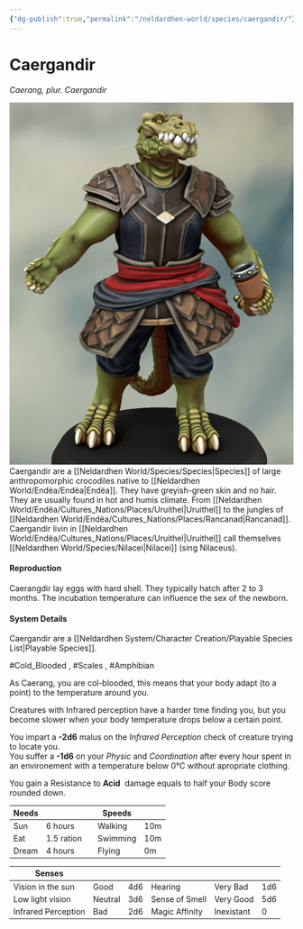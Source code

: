 ```yaml
---
{"dg-publish":true,"permalink":"/neldardhen-world/species/caergandir/"}
---
```


# Caergandir
*Caerang, plur. Caergandir*

![Vobarus.png|100](/img/user/Images/Species/Vobarus.png)
Caergandir are a [[Neldardhen World/Species/Species\|Species]] of large anthropomorphic crocodiles native to [[Neldardhen World/Endëa/Endëa\|Endëa]]. They have greyish-green skin and no hair. They are usually found in hot and humis climate. From [[Neldardhen World/Endëa/Cultures_Nations/Places/Uruithel\|Uruithel]] to the jungles of [[Neldardhen World/Endëa/Cultures_Nations/Places/Rancanad\|Rancanad]].
Caergandir livin in [[Neldardhen World/Endëa/Cultures_Nations/Places/Uruithel\|Uruithel]] call themselves  [[Neldardhen World/Species/Nilacei\|Nilacei]] (sing Nilaceus).
#### Reproduction
Caerangdir lay eggs with hard shell. They typically hatch after 2 to 3 months. The incubation temperature can influence the sex of the newborn.


#### System Details
Caergandir are a [[Neldardhen System/Character Creation/Playable Species List\|Playable Species]].

#Cold_Blooded , #Scales , #Amphibian 

As Caerang, you are col-blooded, this means that your body adapt (to a point) to the temperature around you.

Creatures with Infrared perception have a harder time finding you, but you become slower when your body temperature drops below a certain point.

You impart a **-2d6** malus on the _Infrared Perception_ check of creature trying to locate you.  
You suffer a **-1d6** on your _Physic_ and _Coordination_ after every hour spent in an environement with a temperature below 0°C without apropriate clothing.

You gain a Resistance to **Acid**  damage equals to half your Body score rounded down.

| **Needs** |            |     | **Speeds** |     |
| --------- | ---------- | --- | ---------- | --- |
| Sun       | 6 hours    |     | Walking    | 10m |
| Eat       | 1.5 ration |     | Swimming   | 10m |
| Dream     | 4 hours    |     | Flying     | 0m  |

| **Senses**          |         |     |                |            |     |
| ------------------- | ------- | --- | -------------- | ---------- | --- |
| Vision in the sun   | Good    | 4d6 | Hearing        | Very Bad   | 1d6 |
| Low light vision    | Neutral | 3d6 | Sense of Smell | Very Good  | 5d6 |
| Infrared Perception | Bad     | 2d6 | Magic Affinity | Inexistant | 0   |

